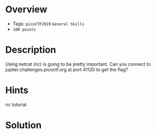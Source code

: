 # Overview
- Tags: `picoCTF2019` `General Skills`
- `100 points`

# Description
Using netcat (nc) is going to be pretty important. Can you connect to jupiter.challenges.picoctf.org at port 41120 to get the flag?

# Hints
nc tutorial

# Solution
